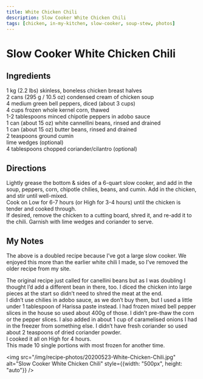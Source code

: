 ```yaml
---
title: White Chicken Chili
description: Slow Cooker White Chicken Chili
tags: [chicken, in-my-kitchen, slow-cooker, soup-stew, photos]
---
```


# Slow Cooker White Chicken Chili

## Ingredients
1 kg (2.2 lbs) skinless, boneless chicken breast halves  
2 cans (295 g / 10.5 oz) condensed cream of chicken soup  
4 medium green bell peppers, diced (about 3 cups)  
4 cups frozen whole kernel corn, thawed  
1-2 tablespoons minced chipotle peppers in adobo sauce  
1 can (about 15 oz) white cannellini beans, rinsed and drained  
1 can (about 15 oz) butter beans, rinsed and drained  
2 teaspoons ground cumin  
lime wedges (optional)  
4 tablespoons chopped coriander/cilantro (optional)

## Directions
Lightly grease the bottom & sides of a 6-quart slow cooker, and add in the soup, peppers, corn, chipotle chilies, beans, and cumin. Add in the chicken, and stir until well-mixed.  
Cook on Low for 6-7 hours (or High for 3-4 hours) until the chicken is tender and cooked through.  
If desired, remove the chicken to a cutting board, shred it, and re-add it to the chili. Garnish with lime wedges and coriander to serve.

## My Notes
The above is a doubled recipe because I’ve got a large slow cooker. We enjoyed this more than the earlier white chili I made, so I’ve removed the older recipe from my site.

The original recipe just called for canellini beans but as I was doubling I thought I’d add a different bean in there, too. I diced the chicken into large pieces at the start so didn’t need to shred the meat at the end.  
I didn’t use chilies in adobo sauce, as we don’t buy them, but I used a little under 1 tablespoon of Harissa paste instead. I had frozen mixed bell pepper slices in the house so used about 400g of those. I didn’t pre-thaw the corn or the pepper slices. I also added in about 1 cup of caramelised onions I had in the freezer from something else. I didn’t have fresh coriander so used about 2 teaspoons of dried coriander powder.  
I cooked it all on High for 4 hours.  
This made 10 single portions with most frozen for another time.

<img src="/img/recipe-photos/20200523-White-Chicken-Chili.jpg" alt="Slow Cooker White Chicken Chili" style={{width: "500px", height: "auto"}} />